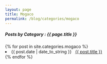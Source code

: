 ```yaml
---
layout: page
title: Mogaco
permalink: /blog/categories/mogaco
---
```


<h5> Posts by Category : {{ page.title }} </h5>

<div class="card">
{% for post in site.categories.mogaco %}
 <li class="category-posts"><span>{{ post.date | date_to_string }}</span> &nbsp; <a href="{{ post.url }}">{{ post.title }}</a></li>
{% endfor %}
</div>
